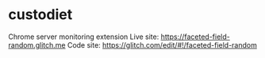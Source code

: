 # custodiet
Chrome server monitoring extension
Live site: https://faceted-field-random.glitch.me
Code site: https://glitch.com/edit/#!/faceted-field-random
